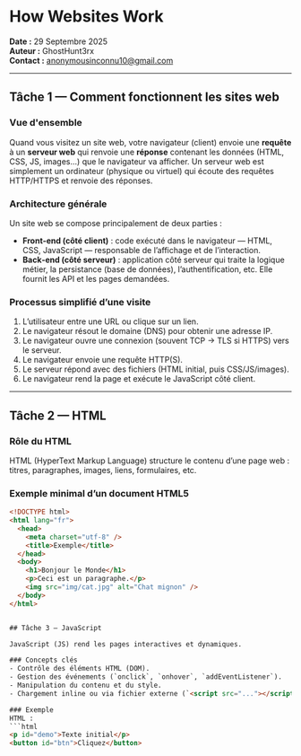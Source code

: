 # How Websites Work
**Date :** 29 Septembre 2025  
**Auteur :** GhostHunt3rx  
**Contact :** anonymousinconnu10@gmail.com

---

## Tâche 1 — Comment fonctionnent les sites web

### Vue d'ensemble
Quand vous visitez un site web, votre navigateur (client) envoie une **requête** à un **serveur web** qui renvoie une **réponse** contenant les données (HTML, CSS, JS, images...) que le navigateur va afficher. Un serveur web est simplement un ordinateur (physique ou virtuel) qui écoute des requêtes HTTP/HTTPS et renvoie des réponses.

### Architecture générale
Un site web se compose principalement de deux parties :
- **Front‑end (côté client)** : code exécuté dans le navigateur — HTML, CSS, JavaScript — responsable de l’affichage et de l’interaction.
- **Back‑end (côté serveur)** : application côté serveur qui traite la logique métier, la persistance (base de données), l’authentification, etc. Elle fournit les API et les pages demandées.

### Processus simplifié d’une visite
1. L’utilisateur entre une URL ou clique sur un lien.  
2. Le navigateur résout le domaine (DNS) pour obtenir une adresse IP.  
3. Le navigateur ouvre une connexion (souvent TCP → TLS si HTTPS) vers le serveur.  
4. Le navigateur envoie une requête HTTP(S).  
5. Le serveur répond avec des fichiers (HTML initial, puis CSS/JS/images).  
6. Le navigateur rend la page et exécute le JavaScript côté client.

---

## Tâche 2 — HTML

### Rôle du HTML
HTML (HyperText Markup Language) structure le contenu d’une page web : titres, paragraphes, images, liens, formulaires, etc.

### Exemple minimal d’un document HTML5
```html
<!DOCTYPE html>
<html lang="fr">
  <head>
    <meta charset="utf-8" />
    <title>Exemple</title>
  </head>
  <body>
    <h1>Bonjour le Monde</h1>
    <p>Ceci est un paragraphe.</p>
    <img src="img/cat.jpg" alt="Chat mignon" />
  </body>
</html>


## Tâche 3 — JavaScript

JavaScript (JS) rend les pages interactives et dynamiques.

### Concepts clés
- Contrôle des éléments HTML (DOM).  
- Gestion des événements (`onclick`, `onhover`, `addEventListener`).  
- Manipulation du contenu et du style.  
- Chargement inline ou via fichier externe (`<script src="..."></script>`).

### Exemple
HTML :
```html
<p id="demo">Texte initial</p>
<button id="btn">Cliquez</button>
